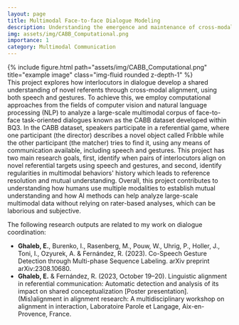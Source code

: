 ```yaml
---
layout: page
title: Multimodal Face-to-face Dialogue Modeling
description: Understanding the emergence and maintenance of cross-modal alignment in face-to-face dialogues
img: assets/img/CABB_Computational.png
importance: 1
category: Multimodal Communication
---
```

<div class="row">
    <div class="col-sm mt-3 mt-md-0">
        {% include figure.html path="assets/img/CABB_Computational.png" title="example image" class="img-fluid rounded z-depth-1" %}
    </div>
</div>
<div class="caption">
</div>
This project explores how interlocutors in dialogue develop a shared understanding of novel referents through cross-modal alignment, using both speech and gestures. To achieve this, we employ computational approaches from the fields of computer vision and natural language processing (NLP) to analyze a large-scale multimodal corpus of face-to-face task-oriented dialogues known as the CABB dataset developed within BQ3. In the CABB dataset, speakers participate in a referential game, where one participant (the director) describes a novel object called Fribble while the other participant (the matcher) tries to find it, using any means of communication available, including speech and gestures. This project has two main research goals, first, identify when pairs of interlocutors align on novel referential targets using speech and gestures, and second, identify regularities in multimodal behaviors' history which leads to reference resolution and mutual understanding. Overall, this project contributes to understanding how humans use multiple modalities to establish mutual understanding and how AI methods can help analyze large-scale multimodal data without relying on rater-based analyses, which can be laborious and subjective.

The following research outputs are related to my work on dialogue coordination:

* **Ghaleb, E.**, Burenko, I., Rasenberg, M., Pouw, W., Uhrig, P., Holler, J.,  Toni, I., Ozyurek, A. & Fernández, R. (2023). Co-Speech Gesture Detection through Multi-phase Sequence Labeling. arXiv preprint arXiv:2308.10680.
* **Ghaleb, E.** & Fernández, R. (2023, October 19–20). Linguistic alignment in referential communication: Automatic detection and analysis of its impact on shared conceptualization [Poster presentation]. (Mis)alignment in alignment research: A multidisciplinary workshop on alignment in interaction, Laboratoire Parole et Langage, Aix-en-Provence, France.
